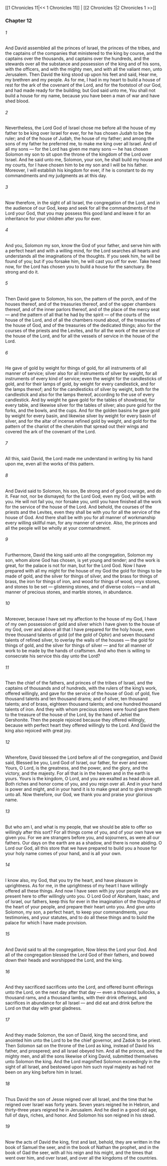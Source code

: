 [[1 Chronicles 11|<< 1 Chronicles 11]]  |  [[2 Chronicles 1|2 Chronicles 1 >>]]

### Chapter 12
###### 1
And David assembled all the princes of Israel, the princes of the tribes, and the captains of the companies that ministered to the king by course, and the captains over the thousands, and captains over the hundreds, and the stewards over all the substance and possession of the king and of his sons, with the officers, and with the mighty men, and with all the valiant men, unto Jerusalem. Then David the king stood up upon his feet and said, Hear me, my brethren and my people. As for me, I had in my heart to build a house of rest for the ark of the covenant of the Lord, and for the footstool of our God, and had made ready for the building; but God said unto me, You shall not build a house for my name, because you have been a man of war and have shed blood.

###### 2
Nevertheless, the Lord God of Israel chose me before all the house of my father to be king over Israel for ever, for he has chosen Judah to be the ruler; and of the house of Judah, the house of my father; and among the sons of my father he preferred me, to make me king over all Israel. And of all my sons — for the Lord has given me many sons — he has chosen Solomon my son to sit upon the throne of the kingdom of the Lord over Israel. And he said unto me, Solomon, your son, he shall build my house and my courts, for I have chosen him to be my son and I will be his father. Moreover, I will establish his kingdom for ever, if he is constant to do my commandments and my judgments as at this day.

###### 3
Now therefore, in the sight of all Israel, the congregation of the Lord, and in the audience of our God, keep and seek for all the commandments of the Lord your God, that you may possess this good land and leave it for an inheritance for your children after you for ever.

###### 4
And you, Solomon my son, know the God of your father, and serve him with a perfect heart and with a willing mind, for the Lord searches all hearts and understands all the imaginations of the thoughts. If you seek him, he will be found of you; but if you forsake him, he will cast you off for ever. Take heed now, for the Lord has chosen you to build a house for the sanctuary. Be strong and do it.

###### 5
Then David gave to Solomon, his son, the pattern of the porch, and of the houses thereof, and of the treasuries thereof, and of the upper chambers thereof, and of the inner parlors thereof, and of the place of the mercy seat — and the pattern of all that he had by the spirit — of the courts of the house of the Lord, and of all the chambers round about, of the treasuries of the house of God, and of the treasuries of the dedicated things; also for the courses of the priests and the Levites, and for all the work of the service of the house of the Lord, and for all the vessels of service in the house of the Lord.

###### 6
He gave of gold by weight for things of gold, for all instruments of all manner of service; silver also for all instruments of silver by weight, for all instruments of every kind of service; even the weight for the candlesticks of gold, and for their lamps of gold, by weight for every candlestick, and for the lamps thereof; and for the candlesticks of silver by weight, both for the candlestick and also for the lamps thereof, according to the use of every candlestick. And by weight he gave gold for the tables of showbread, for every table, and likewise silver for the tables of silver; also pure gold for the forks, and the bowls, and the cups. And for the golden basins he gave gold by weight for every basin, and likewise silver by weight for every basin of silver, and for the altar of incense refined gold by weight, and gold for the pattern of the chariot of the cherubim that spread out their wings and covered the ark of the covenant of the Lord.

###### 7
All this, said David, the Lord made me understand in writing by his hand upon me, even all the works of this pattern.

###### 8
And David said to Solomon, his son, Be strong and of good courage, and do it. Fear not, nor be dismayed; for the Lord God, even my God, will be with you. He will not fail you, nor forsake you, until you have finished all the work for the service of the house of the Lord. And behold, the courses of the priests and the Levites, even they shall be with you for all the service of the house of God. And there shall be with you for all manner of workmanship every willing skillful man, for any manner of service. Also, the princes and all the people will be wholly at your commandment.

###### 9
Furthermore, David the king said unto all the congregation, Solomon my son, whom alone God has chosen, is yet young and tender; and the work is great, for the palace is not for man, but for the Lord God. Now I have prepared with all my might for the house of my God the gold for things to be made of gold, and the silver for things of silver, and the brass for things of brass, the iron for things of iron, and wood for things of wood, onyx stones, and stones to be set — glistening stones, and of diverse colors — and all manner of precious stones, and marble stones, in abundance.

###### 10
Moreover, because I have set my affection to the house of my God, I have of my own possession of gold and silver which I have given to the house of my God, over and above all that I have prepared for the holy house, even three thousand talents of gold (of the gold of Ophir) and seven thousand talents of refined silver, to overlay the walls of the houses — the gold for things of gold, and the silver for things of silver — and for all manner of work to be made by the hands of craftsmen. And who then is willing to consecrate his service this day unto the Lord?

###### 11
Then the chief of the fathers, and princes of the tribes of Israel, and the captains of thousands and of hundreds, with the rulers of the king’s work, offered willingly, and gave for the service of the house of God: of gold, five thousand talents and ten thousand drams; and of silver, ten thousand talents; and of brass, eighteen thousand talents; and one hundred thousand talents of iron. And they with whom precious stones were found gave them to the treasure of the house of the Lord, by the hand of Jehiel the Gershonite. Then the people rejoiced because they offered willingly, because with perfect heart they offered willingly to the Lord. And David the king also rejoiced with great joy.

###### 12
Wherefore, David blessed the Lord before all of the congregation, and David said, Blessed be you, Lord God of Israel, our father, for ever and ever. Yours, O Lord, is the greatness, and the power, and the glory, and the victory, and the majesty. For all that is in the heaven and in the earth is yours. Yours is the kingdom, O Lord, and you are exalted as head above all. Both riches and honor come of you, and you reign over all. And in your hand is power and might, and in your hand it is to make great and to give strength unto all. Now therefore, our God, we thank you and praise your glorious name.

###### 13
But who am I, and what is my people, that we should be able to offer so willingly after this sort? For all things come of you, and of your own have we given you. For we are strangers before you, and sojourners, as were all our fathers. Our days on the earth are as a shadow, and there is none abiding. O Lord our God, all this store that we have prepared to build you a house for your holy name comes of your hand, and is all your own.

###### 14
I know also, my God, that you try the heart, and have pleasure in uprightness. As for me, in the uprightness of my heart I have willingly offered all these things. And now I have seen with joy your people who are present here to offer willingly unto you. O Lord God of Abraham, Isaac, and of Israel, our fathers, keep this for ever in the imagination of the thoughts of the heart of your people, and prepare their heart unto you. And give unto Solomon, my son, a perfect heart, to keep your commandments, your testimonies, and your statutes, and to do all these things and to build the palace for which I have made provision.

###### 15
And David said to all the congregation, Now bless the Lord your God. And all of the congregation blessed the Lord God of their fathers, and bowed down their heads and worshipped the Lord, and the king.

###### 16
And they sacrificed sacrifices unto the Lord, and offered burnt offerings unto the Lord, on the next day after that day — even a thousand bullocks, a thousand rams, and a thousand lambs, with their drink offerings, and sacrifices in abundance for all Israel — and did eat and drink before the Lord on that day with great gladness.

###### 17
And they made Solomon, the son of David, king the second time, and anointed him unto the Lord to be the chief governor, and Zadok to be priest. Then Solomon sat on the throne of the Lord as king, instead of David his father, and prospered; and all Israel obeyed him. And all the princes, and the mighty men, and all the sons likewise of king David, submitted themselves unto Solomon the king. And the Lord magnified Solomon exceedingly in the sight of all Israel, and bestowed upon him such royal majesty as had not been on any king before him in Israel.

###### 18
Thus David the son of Jesse reigned over all Israel, and the time that he reigned over Israel was forty years. Seven years reigned he in Hebron, and thirty-three years reigned he in Jerusalem. And he died in a good old age, full of days, riches, and honor. And Solomon his son reigned in his stead.

###### 19
Now the acts of David the king, first and last, behold, they are written in the book of Samuel the seer, and in the book of Nathan the prophet, and in the book of Gad the seer, with all his reign and his might, and the times that went over him, and over Israel, and over all the kingdoms of the countries.